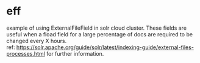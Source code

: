 # eff

example of using ExternalFileField in solr cloud cluster. These fields are useful when a fload field for a large percentage of docs are required to be changed every X hours.  
ref: https://solr.apache.org/guide/solr/latest/indexing-guide/external-files-processes.html for further information.  
